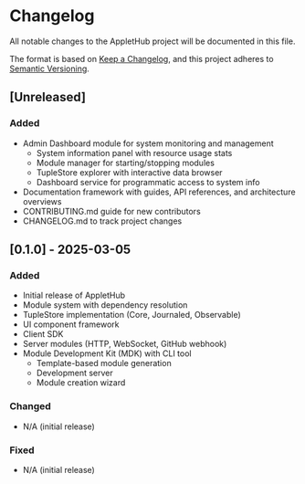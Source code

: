 # Changelog

All notable changes to the AppletHub project will be documented in this file.

The format is based on [Keep a Changelog](https://keepachangelog.com/en/1.0.0/),
and this project adheres to [Semantic Versioning](https://semver.org/spec/v2.0.0.html).

## [Unreleased]

### Added
- Admin Dashboard module for system monitoring and management
  - System information panel with resource usage stats
  - Module manager for starting/stopping modules
  - TupleStore explorer with interactive data browser
  - Dashboard service for programmatic access to system info
- Documentation framework with guides, API references, and architecture overviews
- CONTRIBUTING.md guide for new contributors
- CHANGELOG.md to track project changes

## [0.1.0] - 2025-03-05

### Added
- Initial release of AppletHub
- Module system with dependency resolution
- TupleStore implementation (Core, Journaled, Observable)
- UI component framework
- Client SDK
- Server modules (HTTP, WebSocket, GitHub webhook)
- Module Development Kit (MDK) with CLI tool
  - Template-based module generation
  - Development server
  - Module creation wizard

### Changed
- N/A (initial release)

### Fixed
- N/A (initial release)